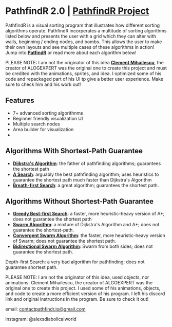 # PathfindR 2.0 | [PathfindR Project](https://alexandertomsovic.github.io/pathfindr/)

PathfindR is a visual sorting program that illustrates how different sorting algorithms operate. PathfindR incorperates a multitude of sorting algorithms listed below and presents the user with a grid which they can alter with walls, beginning / ending nodes, and bombs. This allows the user to make their own layouts and see multiple cases of these algorithms in action! Jump into [**PatfindR**](https://alexandertomsovic.github.io/pathfindr/) or read more about each algorithm below! 

PLEASE NOTE: I am not the originator of this idea [**Clement Mihailescu**](https://github.com/clementmihailescu/Pathfinding-Visualizer), the creator of ALOGEXPERT was the original one to create this project and must be credited with the animations, sprites, and idea. I optimized some of his code and repackaged part of his UI tp give a better user experience. Make sure to check him and his work out!  

## Features
- 7+ advanced sorting algorithnms
- Beginner friendly visualization UI
- Multiple search nodes
- Area builder for visualization
- 
## Algorithms With Shortest-Path Guarantee
- [**Dijkstra's Algorithm**](https://www.geeksforgeeks.org/dijkstras-shortest-path-algorithm-greedy-algo-7/): the father of pathfinding algorithms; guarantees the shortest path
- [**A Search**](https://www.geeksforgeeks.org/a-search-algorithm/): arguably the best pathfinding algorithm; uses heuristics to guarantee the shortest path much faster than Dijkstra's Algorithm
- [**Breath-first Search**](https://www.geeksforgeeks.org/breadth-first-search-or-bfs-for-a-graph/): a great algorithm; guarantees the shortest path.

## Algorithms Without Shortest-Path Guarantee
- [**Greedy Best-first Search**](https://ai-master.gitbooks.io/heuristic-search/content/what-is-greedy-best-first-search.html): a faster, more heuristic-heavy version of A*; does not guarantee the shortest path
- [**Swarm Algorithm**](https://www.sciencedirect.com/topics/computer-science/swarm-intelligence-algorithm): a mixture of Dijkstra's Algorithm and A*; does not guarantee the shortest-path.
- [**Convergent Swarm Algorithm**](https://www.hindawi.com/journals/cin/2013/384125/): the faster, more heuristic-heavy version of Swarm; does not guarantee the shortest path.
- [**Bidirectional Swarm Algorithm**](https://www.geeksforgeeks.org/bidirectional-search/): Swarm from both sides; does not guarantee the shortest path.



Depth-first Search: a very bad algorithm for pathfinding; does not guarantee shortest path. 

PLEASE NOTE: I am not the originator of this idea, used objects, nor animations. Clement Mihailescu, the creator of ALGOEXPERT was the original one to create this project. I used some of his animations, objects, and code to create a more efficient version of his program. I left his discord link and original instructions in the program. Be sure to check it out! 

email: contactpathfindr.io@gmail.com

instagram: @alexsdiabolicalworld

